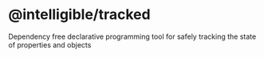 # @intelligible/tracked
Dependency free declarative programming tool for safely tracking the state of properties and objects
